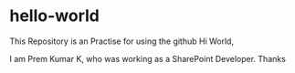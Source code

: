 # hello-world
This Repository is an Practise for using the github
Hi World,

   I am Prem Kumar K, who was working as a SharePoint Developer. Thanks
